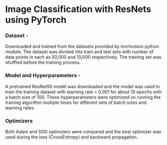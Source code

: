 # Image Classification with ResNets using PyTorch

### Dataset - 
Downloaded and trained from the datasets provided by torchvision python module.
The dataset was divided into train and test sets with number of data points in each as 50,000 and 10,000 respectively. The training set was shuffled before
the training process.

### Model and Hyperparameters -
A pretrained ResNet50 model was downloaded and the model was used to train the training dataset with learning rate = 0.001 for about 10 epochs with a batch size
of 100. These hyperparameters were optimized on running the training algorithm multiple times for different sets of batch sizes and learning rates. 

### Optimizers
Both Adam and SGD optimizers were compared and the best optimizer was used during the loss (CrossEntropy) and backward propagation.

